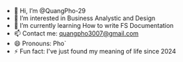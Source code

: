- 👋 Hi, I’m @QuangPho-29
- 👀 I’m interested in Business Analystic and Design
- 🌱 I’m currently learning How to write FS Documentation
- 📫 Contact me: quangpho3007@gmail.com
- 😄 Pronouns: Pho`
- ⚡ Fun fact: I've just found my meaning of life since 2024

<!---
QuangPho-29/QuangPho-29 is a ✨ special ✨ repository because its `README.md` (this file) appears on your GitHub profile.
You can click the Preview link to take a look at your changes.
--->
